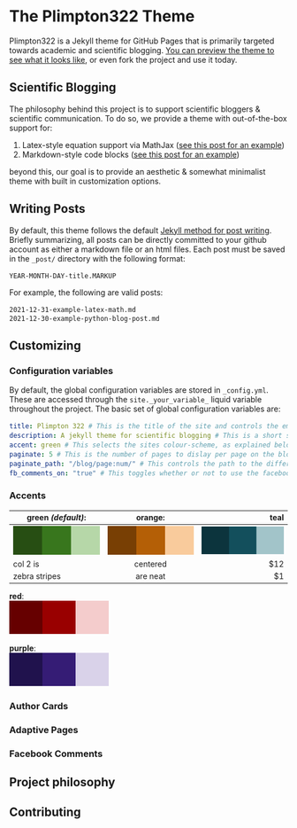 # The Plimpton322 Theme
Plimpton322 is a Jekyll theme for GitHub Pages that is primarily targeted towards academic and scientific blogging. [You can preview the theme to see what it looks like](https://adrian-dalessandro.github.io/Plimpton322/ "Preview Plimpton322"), or even fork the project and use it today.

## Scientific Blogging
The philosophy behind this project is to support scientific bloggers & scientific communication. To do so, we provide a theme with out-of-the-box support for:
1. Latex-style equation support via MathJax ([see this post for an example](https://adrian-dalessandro.github.io/Plimpton322/2021/12/31/example-latex-math.html))
2. Markdown-style code blocks ([see this post for an example](https://adrian-dalessandro.github.io/Plimpton322/2021/12/30/example-python-blog-post.html))

beyond this, our goal is to provide an aesthetic & somewhat minimalist theme with built in customization options.

## Writing Posts
By default, this theme follows the default [Jekyll method for post writing](https://jekyllrb.com/docs/posts/). Briefly summarizing, all posts can be directly committed to your github account as either a markdown file or an html files. Each post must be saved in the `_post/` directory with the following format:
```
YEAR-MONTH-DAY-title.MARKUP
```

For example, the following are valid posts:

```
2021-12-31-example-latex-math.md
2021-12-30-example-python-blog-post.md
```

## Customizing
### Configuration variables
By default, the global configuration variables are stored in `_config.yml`. These are accessed through the `site._your_variable_` liquid variable throughout the project. The basic set of global configuration variables are:

```yaml
title: Plimpton 322 # This is the title of the site and controls the emphasized text in the site header
description: A jekyll theme for scientific blogging # This is a short site description that follows the title text
accent: green # This selects the sites colour-scheme, as explained below
paginate: 5 # This is the number of pages to dislay per page on the blog list page
paginate_path: "/blog/page:num/" # This controls the path to the different pages of the blog post
fb_comments_on: "true" # This toggles whether or not to use the facebook comments plugin
```

### Accents
| __green__ _(default)_: | __orange__: | __teal__ |
| ------------- |:-------------:| -----:|
| ![Green Accents](./assets/images/green_accent.png) | ![Orange Accents](./assets/images/orange_accent.png) | ![Teal Accents](./assets/images/teal_accent.png) |
| col 2 is      | centered      |   $12 |
| zebra stripes | are neat      |    $1 |


__red__:  
![Red Accents](./assets/images/red_accent.png)

__purple__:  
![Purple Accents](./assets/images/purple_accent.png)
### Author Cards
### Adaptive Pages
### Facebook Comments

## Project philosophy

## Contributing
